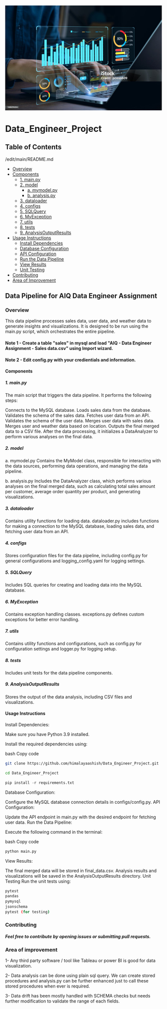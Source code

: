 ![alt text](https://github.com/himalayaashish/Data_Engineer_Project/blob/main/i1234.jpg?raw=true)

# Data_Engineer_Project

## Table of Contents
/edit/main/README.md
- [Overview](#overview)
- [Components](#components)
  - [1. main.py](#1-mainpy)
  - [2. model](#2-model)
    - [a. mymodel.py](#a-mymodelpy)
    - [b. analysis.py](#b-analysispy)
  - [3. dataloader](#3-dataloader)
  - [4. configs](#4-configs)
  - [5. SQLQuery](#5-sqlquery)
  - [6. MyException](#6-myexception)
  - [7. utils](#7-utils)
  - [8. tests](#8-tests)
  - [9. AnalysisOutputResults](#9-analysisoutputresults)
- [Usage Instructions](#usage-instructions)
  - [Install Dependencies](#install-dependencies)
  - [Database Configuration](#database-configuration)
  - [API Configuration](#api-configuration)
  - [Run the Data Pipeline](#run-the-data-pipeline)
  - [View Results](#view-results)
  - [Unit Testing](#unit-testing)
- [Contributing](#contributing)
- [Area of Improvement](#area-of-improvement)

## Data Pipeline for AIQ Data Engineer Assignment
### Overview
This data pipeline processes sales data, user data, and weather data to generate insights and visualizations. It is designed to be run using the main.py script, which orchestrates the entire pipeline.

#### Note 1 - Create a table "sales" in mysql and load "AIQ - Data Engineer Assignment - Sales data.csv" using Import wizard.
#### Note 2 - Edit config.py with your credientials and information.

#### Components
##### 1. main.py
The main script that triggers the data pipeline. It performs the following steps:

Connects to the MySQL database.
Loads sales data from the database.
Validates the schema of the sales data.
Fetches user data from an API.
Validates the schema of the user data.
Merges user data with sales data.
Merges user and weather data based on location.
Outputs the final merged data to a CSV file.
After the data processing, it initializes a DataAnalyzer to perform various analyses on the final data.

##### 2. model
a. mymodel.py
Contains the MyModel class, responsible for interacting with the data sources, performing data operations, and managing the data pipeline.

b. analysis.py
Includes the DataAnalyzer class, which performs various analyses on the final merged data, such as calculating total sales amount per customer, average order quantity per product, and generating visualizations.

##### 3. dataloader
Contains utility functions for loading data. dataloader.py includes functions for making a connection to the MySQL database, loading sales data, and fetching user data from an API.

##### 4. configs
Stores configuration files for the data pipeline, including config.py for general configurations and logging_config.yaml for logging settings.

##### 5. SQLQuery
Includes SQL queries for creating and loading data into the MySQL database.

##### 6. MyException
Contains exception handling classes. exceptions.py defines custom exceptions for better error handling.

##### 7. utils
Contains utility functions and configurations, such as config.py for configuration settings and logger.py for logging setup.

##### 8. tests
Includes unit tests for the data pipeline components.

##### 9. AnalysisOutputResults
Stores the output of the data analysis, including CSV files and visualizations.

#### Usage Instructions
Install Dependencies:

Make sure you have Python 3.9 installed.

Install the required dependencies using:

bash
Copy code
``` bash
git clone https://github.com/himalayaashish/Data_Engineer_Project.git
```
```bash
cd Data_Engineer_Project
```
```python
pip install -r requirements.txt
```
Database Configuration:

Configure the MySQL database connection details in configs/config.py.
API Configuration:

Update the API endpoint in main.py with the desired endpoint for fetching user data.
Run the Data Pipeline:

Execute the following command in the terminal:

bash
Copy code
```python
python main.py
```
View Results:

The final merged data will be stored in final_data.csv.
Analysis results and visualizations will be saved in the AnalysisOutputResults directory.
Unit Testing
Run the unit tests using:

```bash
pytest
pandas
pymysql
jsonschema
pytest (for testing)
```
### Contributing
##### Feel free to contribute by opening issues or submitting pull requests.

### Area of improvement

1- Any third party software / tool like Tableau or power BI is good for data visualization. 

2- Data analysis can be done using plain sql query. We can create stored procedures and analysis.py can be further enhanced just to call these stored procedures when ever is required. 

3- Data drift has been mostly handled with SCHEMA checks but needs further modification to validate the range of each fields.
